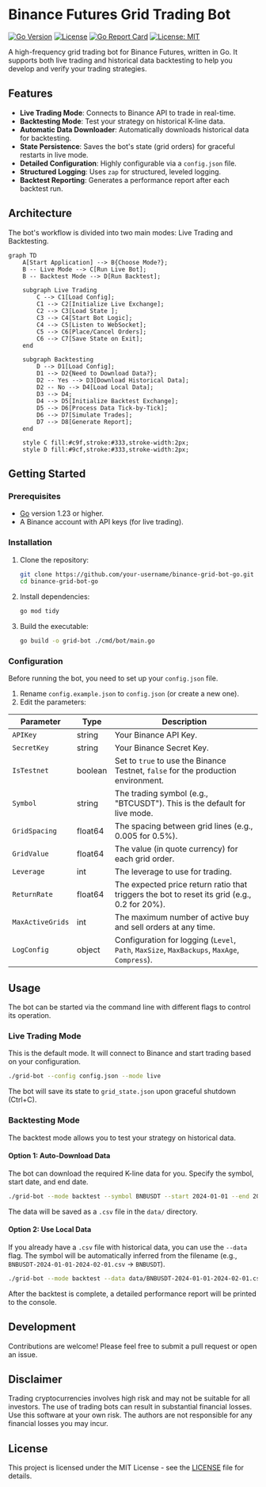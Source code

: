 # Binance Futures Grid Trading Bot

[![Go Version](https://img.shields.io/badge/Go-1.23+-blue.svg)](https://golang.org/dl/)
[![License](https://img.shields.io/badge/License-MIT-green.svg)](https://opensource.org/licenses/MIT)
[![Go Report Card](https://goreportcard.com/badge/github.com/Praying/binance-grid-bot-go)](https://goreportcard.com/report/github.com/Praying/binance-grid-bot-go)
[![License: MIT](https://img.shields.io/badge/License-MIT-yellow.svg)](https://opensource.org/licenses/MIT)

A high-frequency grid trading bot for Binance Futures, written in Go. It supports both live trading and historical data backtesting to help you develop and verify your trading strategies.

## Features

- **Live Trading Mode**: Connects to Binance API to trade in real-time.
- **Backtesting Mode**: Test your strategy on historical K-line data.
- **Automatic Data Downloader**: Automatically downloads historical data for backtesting.
- **State Persistence**: Saves the bot's state (grid orders) for graceful restarts in live mode.
- **Detailed Configuration**: Highly configurable via a `config.json` file.
- **Structured Logging**: Uses `zap` for structured, leveled logging.
- **Backtest Reporting**: Generates a performance report after each backtest run.

## Architecture

The bot's workflow is divided into two main modes: Live Trading and Backtesting.

```mermaid
graph TD
    A[Start Application] --> B{Choose Mode?};
    B -- Live Mode --> C[Run Live Bot];
    B -- Backtest Mode --> D[Run Backtest];

    subgraph Live Trading
        C --> C1[Load Config];
        C1 --> C2[Initialize Live Exchange];
        C2 --> C3[Load State ];
        C3 --> C4[Start Bot Logic];
        C4 --> C5[Listen to WebSocket];
        C5 --> C6[Place/Cancel Orders];
        C6 --> C7[Save State on Exit];
    end

    subgraph Backtesting
        D --> D1[Load Config];
        D1 --> D2{Need to Download Data?};
        D2 -- Yes --> D3[Download Historical Data];
        D2 -- No --> D4[Load Local Data];
        D3 --> D4;
        D4 --> D5[Initialize Backtest Exchange];
        D5 --> D6[Process Data Tick-by-Tick];
        D6 --> D7[Simulate Trades];
        D7 --> D8[Generate Report];
    end

    style C fill:#c9f,stroke:#333,stroke-width:2px;
    style D fill:#9cf,stroke:#333,stroke-width:2px;
```

## Getting Started

### Prerequisites

- [Go](https://golang.org/dl/) version 1.23 or higher.
- A Binance account with API keys (for live trading).

### Installation

1.  Clone the repository:
    ```bash
    git clone https://github.com/your-username/binance-grid-bot-go.git
    cd binance-grid-bot-go
    ```

2.  Install dependencies:
    ```bash
    go mod tidy
    ```

3.  Build the executable:
    ```bash
    go build -o grid-bot ./cmd/bot/main.go
    ```

### Configuration

Before running the bot, you need to set up your `config.json` file.

1.  Rename `config.example.json` to `config.json` (or create a new one).
2.  Edit the parameters:

| Parameter         | Type    | Description                                                                                             |
| ----------------- | ------- | ------------------------------------------------------------------------------------------------------- |
| `APIKey`          | string  | Your Binance API Key.                                                                                   |
| `SecretKey`       | string  | Your Binance Secret Key.                                                                                |
| `IsTestnet`       | boolean | Set to `true` to use the Binance Testnet, `false` for the production environment.                       |
| `Symbol`          | string  | The trading symbol (e.g., "BTCUSDT"). This is the default for live mode.                                |
| `GridSpacing`     | float64 | The spacing between grid lines (e.g., 0.005 for 0.5%).                                                  |
| `GridValue`       | float64 | The value (in quote currency) for each grid order.                                                      |
| `Leverage`        | int     | The leverage to use for trading.                                                                        |
| `ReturnRate`      | float64 | The expected price return ratio that triggers the bot to reset its grid (e.g., 0.2 for 20%).            |
| `MaxActiveGrids`  | int     | The maximum number of active buy and sell orders at any time.                                           |
| `LogConfig`       | object  | Configuration for logging (`Level`, `Path`, `MaxSize`, `MaxBackups`, `MaxAge`, `Compress`).               |

## Usage

The bot can be started via the command line with different flags to control its operation.

### Live Trading Mode

This is the default mode. It will connect to Binance and start trading based on your configuration.

```bash
./grid-bot --config config.json --mode live
```

The bot will save its state to `grid_state.json` upon graceful shutdown (Ctrl+C).

### Backtesting Mode

The backtest mode allows you to test your strategy on historical data.

#### Option 1: Auto-Download Data

The bot can download the required K-line data for you. Specify the symbol, start date, and end date.

```bash
./grid-bot --mode backtest --symbol BNBUSDT --start 2024-01-01 --end 2024-02-01
```
The data will be saved as a `.csv` file in the `data/` directory.

#### Option 2: Use Local Data

If you already have a `.csv` file with historical data, you can use the `--data` flag. The symbol will be automatically inferred from the filename (e.g., `BNBUSDT-2024-01-01-2024-02-01.csv` -> `BNBUSDT`).

```bash
./grid-bot --mode backtest --data data/BNBUSDT-2024-01-01-2024-02-01.csv
```

After the backtest is complete, a detailed performance report will be printed to the console.

## Development

Contributions are welcome! Please feel free to submit a pull request or open an issue.

## Disclaimer

Trading cryptocurrencies involves high risk and may not be suitable for all investors. The use of trading bots can result in substantial financial losses. Use this software at your own risk. The authors are not responsible for any financial losses you may incur.

## License

This project is licensed under the MIT License - see the [LICENSE](LICENSE) file for details.
